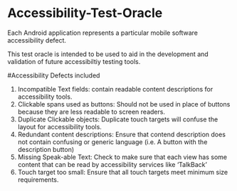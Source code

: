 # Accessibility-Test-Oracle
Each Android application represents a particular mobile software accessibility defect. 

This test oracle is intended to be used to aid in the development and validation of future accessibiltiy testing tools.


#Accessibility Defects included
1. Incompatible	Text	fields:	contain	readable	content		descriptions	for	
accessibility	tools.
2. Clickable	spans	used	as	buttons:	Should	not	be	used	in	place	of	buttons	
because	they	are	less	readable	to	screen	readers.
3. Duplicate	Clickable	objects:	Duplicate	touch	targets	will	confuse	the	layout	for	
accessibility	tools.
4. Redundant	content	descriptions:	Ensure	that	contend	description	does	not	
contain	confusing	or	generic	language	(i.e.	A	button	with	the	description	
button)
5. Missing	Speak-able	Text:	Check	to	make	sure	that	each	view	has	some	content	
that	can	be	read	by	accessibility	services	like	‘TalkBack’
6. Touch	target	too	small:	Ensure	that	all	touch	targets	meet	minimum	size	
requirements.
